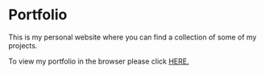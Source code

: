 # Portfolio

This is my personal website where you can find a collection of some of my projects. 

To view my portfolio in the browser please click [HERE.](nicholaslicatadev.com)
